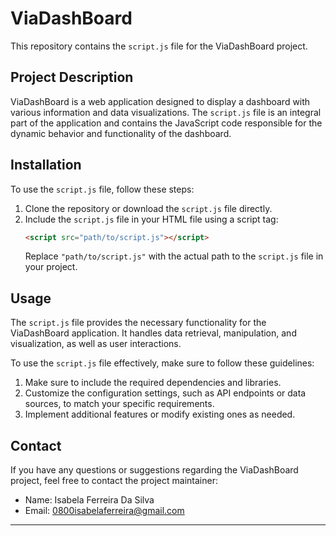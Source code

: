# ViaDashBoard

This repository contains the `script.js` file for the ViaDashBoard project.

## Project Description

ViaDashBoard is a web application designed to display a dashboard with various information and data visualizations. The `script.js` file is an integral part of the application and contains the JavaScript code responsible for the dynamic behavior and functionality of the dashboard.

## Installation

To use the `script.js` file, follow these steps:
1. Clone the repository or download the `script.js` file directly.
2. Include the `script.js` file in your HTML file using a script tag:
   ```html
   <script src="path/to/script.js"></script>
   ```
   Replace `"path/to/script.js"` with the actual path to the `script.js` file in your project.

## Usage

The `script.js` file provides the necessary functionality for the ViaDashBoard application. It handles data retrieval, manipulation, and visualization, as well as user interactions.

To use the `script.js` file effectively, make sure to follow these guidelines:
1. Make sure to include the required dependencies and libraries.
2. Customize the configuration settings, such as API endpoints or data sources, to match your specific requirements.
3. Implement additional features or modify existing ones as needed.

## Contact

If you have any questions or suggestions regarding the ViaDashBoard project, feel free to contact the project maintainer:

- Name: Isabela Ferreira Da Silva
- Email: [0800isabelaferreira@gmail.com](mailto:0800isabelaferreira@gmail.com)

----
